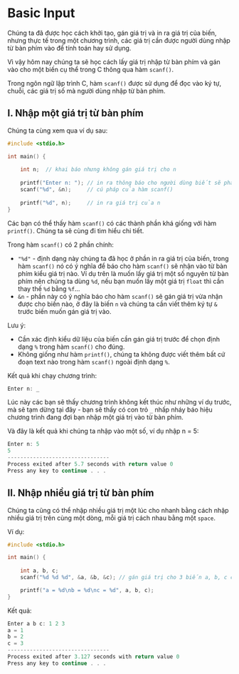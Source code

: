# Basic Input

Chúng ta đã được học cách khởi tạo, gán giá trị và in ra giá trị của biến, nhưng thực tế trong một chương trình, các giá trị cần được người dùng nhập từ bàn phím vào để tính toán hay sử dụng. 

Vì vậy hôm nay chúng ta sẽ học cách lấy giá trị nhập từ bàn phím và gán vào cho một biến cụ thể trong C thông qua hàm `scanf()`.

Trong ngôn ngữ lập trình C, hàm `scanf()` được sử dụng để đọc vào ký tự, chuỗi, các giá trị số mà người dùng nhập từ bàn phím.

## I. Nhập một giá trị từ bàn phím

Chúng ta cùng xem qua ví dụ sau:
```c
#include <stdio.h>

int main() {
	
    int n;  // khai báo nhưng không gán giá trị cho n
	
    printf("Enter n: "); // in ra thông báo cho người dùng biết sẽ phải làm gì
    scanf("%d", &n);     // cú pháp của hàm scanf()
	
    printf("%d", n);     // in ra giá trị của n
}
```
Các bạn có thể thấy hàm `scanf()` có các thành phần khá giống với hàm `printf()`. Chúng ta sẽ cùng đi tìm hiểu chi tiết.

Trong hàm `scanf()` có 2 phần chính:

- `"%d"` - định dạng này chúng ta đã học ở phần in ra giá trị của biến, trong hàm `scanf()` nó có ý nghĩa để báo cho hàm `scanf()` sẽ nhận vào từ bàn phím kiểu giá trị nào. Ví dụ trên là muốn lấy giá trị một số nguyên từ bàn phím nên chúng ta dùng `%d`, nếu bạn muốn lấy một giá trị `float` thì cần thay thế `%d` bằng `%f`...
- `&n` - phần này có ý nghĩa báo cho hàm `scanf()` sẽ gán giá trị vừa nhận được cho biến nào, ở đây là biến `n` và chúng ta cần viết thêm ký tự `&` trước biến muốn gán giá trị vào.

Lưu ý:

- Cần xác định kiểu dữ liệu của biến cần gán giá trị trước để chọn định dạng `%` trong hàm `scanf()` cho đúng.
- Không giống như hàm `printf()`, chúng ta không được viết thêm bất cứ đoạn text nào trong hàm `scanf()` ngoài định dạng `%`.

Kết quả khi chạy chương trình:
```c
Enter n: _
```

Lúc này các bạn sẽ thấy chương trình không kết thúc như những ví dụ trước, mà sẽ tạm dừng tại đây - bạn sẽ thấy có con trỏ `_` nhấp nháy báo hiệu chương trình đang đợi bạn nhập một giá trị vào từ bàn phím.

Và đây là kết quả khi chúng ta nhập vào một số, ví dụ nhập n = 5:
```c
Enter n: 5
5
--------------------------------
Process exited after 5.7 seconds with return value 0
Press any key to continue . . .
```

## II. Nhập nhiều giá trị từ bàn phím

Chúng ta cũng có thể nhập nhiều giá trị một lúc cho nhanh bằng cách nhập nhiều giá trị trên cùng một dòng, mỗi giá trị cách nhau bằng một `space`.

Ví dụ:
```c
#include <stdio.h>

int main() {
	
    int a, b, c;
    scanf("%d %d %d", &a, &b, &c); // gán giá trị cho 3 biến a, b, c cùng một lần

    printf("a = %d\nb = %d\nc = %d", a, b, c);
}
```

Kết quả:
```c
Enter a b c: 1 2 3
a = 1
b = 2
c = 3
--------------------------------
Process exited after 3.127 seconds with return value 0
Press any key to continue . . .
```
